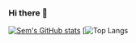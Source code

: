 ### Hi there 👋

[![Sem's GitHub stats](https://github-readme-stats.vercel.app/api?username=SemKirkels)](https://github.com/anuraghazra/github-readme-stats)
[![Top Langs](https://github-readme-stats.vercel.app/api/top-langs/?username=SemKirkels&layout=compact&theme=dracula)

<!--
**SemKirkels/SemKirkels** is a ✨ _special_ ✨ repository because its `README.md` (this file) appears on your GitHub profile.

Here are some ideas to get you started:

- 🔭 I’m currently working on ...
- 🌱 I’m currently learning ...
- 👯 I’m looking to collaborate on ...
- 🤔 I’m looking for help with ...
- 💬 Ask me about ...
- 📫 How to reach me: ...
- 😄 Pronouns: ...
- ⚡ Fun fact: ...
-->
